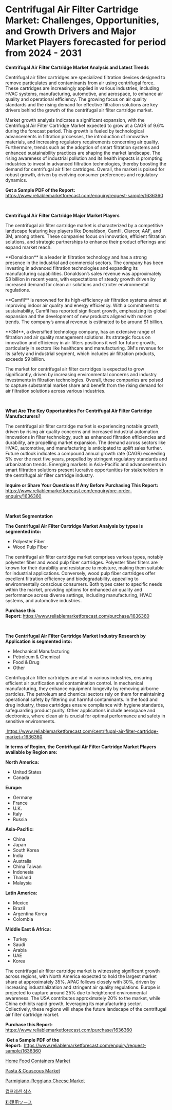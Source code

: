 <p><h1>Centrifugal Air Filter Cartridge Market: Challenges, Opportunities, and Growth Drivers and Major Market Players forecasted for period from 2024 - 2031</h1></p><p><strong>Centrifugal Air Filter Cartridge Market Analysis and Latest Trends</strong></p>
<p><p>Centrifugal air filter cartridges are specialized filtration devices designed to remove particulates and contaminants from air using centrifugal force. These cartridges are increasingly applied in various industries, including HVAC systems, manufacturing, automotive, and aerospace, to enhance air quality and operational efficiency. The growing focus on air quality standards and the rising demand for effective filtration solutions are key drivers behind the growth of the centrifugal air filter cartridge market.</p><p>Market growth analysis indicates a significant expansion, with the Centrifugal Air Filter Cartridge Market expected to grow at a CAGR of 9.6% during the forecast period. This growth is fueled by technological advancements in filtration processes, the introduction of innovative materials, and increasing regulatory requirements concerning air quality. Furthermore, trends such as the adoption of smart filtration systems and enhanced sustainability practices are shaping the market landscape. The rising awareness of industrial pollution and its health impacts is prompting industries to invest in advanced filtration technologies, thereby boosting the demand for centrifugal air filter cartridges. Overall, the market is poised for robust growth, driven by evolving consumer preferences and regulatory dynamics.</p></p>
<p><strong>Get a Sample PDF of the Report:&nbsp;</strong> <a href="https://www.reliablemarketforecast.com/enquiry/request-sample/1636360">https://www.reliablemarketforecast.com/enquiry/request-sample/1636360</a></p>
<p>&nbsp;</p>
<p><strong>Centrifugal Air Filter Cartridge Major Market Players</strong></p>
<p><p>The centrifugal air filter cartridge market is characterized by a competitive landscape featuring key players like Donaldson, Camfil, Clarcor, AAF, and 3M, among others. These companies focus on innovation, efficient filtration solutions, and strategic partnerships to enhance their product offerings and expand market reach.</p><p>**Donaldson** is a leader in filtration technology and has a strong presence in the industrial and commercial sectors. The company has been investing in advanced filtration technologies and expanding its manufacturing capabilities. Donaldson’s sales revenue was approximately $3 billion in recent years, with expectations of steady growth driven by increased demand for clean air solutions and stricter environmental regulations.</p><p>**Camfil** is renowned for its high-efficiency air filtration systems aimed at improving indoor air quality and energy efficiency. With a commitment to sustainability, Camfil has reported significant growth, emphasizing its global expansion and the development of new products aligned with market trends. The company’s annual revenue is estimated to be around $1 billion.</p><p>**3M**, a diversified technology company, has an extensive range of filtration and air quality management solutions. Its strategic focus on innovation and efficiency in air filters positions it well for future growth, particularly in sectors like healthcare and manufacturing. 3M's revenue for its safety and industrial segment, which includes air filtration products, exceeds $9 billion.</p><p>The market for centrifugal air filter cartridges is expected to grow significantly, driven by increasing environmental concerns and industry investments in filtration technologies. Overall, these companies are poised to capture substantial market share and benefit from the rising demand for air filtration solutions across various industries.</p></p>
<p>&nbsp;</p>
<p><strong>What Are The Key Opportunities For Centrifugal Air Filter Cartridge Manufacturers?</strong></p>
<p><p>The centrifugal air filter cartridge market is experiencing notable growth, driven by rising air quality concerns and increased industrial automation. Innovations in filter technology, such as enhanced filtration efficiencies and durability, are propelling market expansion. The demand across sectors like HVAC, automotive, and manufacturing is anticipated to uplift sales further. Future outlook indicates a compound annual growth rate (CAGR) exceeding 5% over the next five years, propelled by stringent regulatory standards and urbanization trends. Emerging markets in Asia-Pacific and advancements in smart filtration solutions present lucrative opportunities for stakeholders in the centrifugal air filter cartridge industry.</p></p>
<p><strong>Inquire or Share Your Questions If Any Before Purchasing This Report:</strong> <a href="https://www.reliablemarketforecast.com/enquiry/pre-order-enquiry/1636360">https://www.reliablemarketforecast.com/enquiry/pre-order-enquiry/1636360</a></p>
<p>&nbsp;</p>
<p><strong>Market Segmentation</strong></p>
<p><strong>The Centrifugal Air Filter Cartridge Market Analysis by types is segmented into:</strong></p>
<p><ul><li>Polyester Fiber</li><li>Wood Pulp Fiber</li></ul></p>
<p><p>The centrifugal air filter cartridge market comprises various types, notably polyester fiber and wood pulp fiber cartridges. Polyester fiber filters are known for their durability and resistance to moisture, making them suitable for industrial applications. Conversely, wood pulp fiber cartridges offer excellent filtration efficiency and biodegradability, appealing to environmentally conscious consumers. Both types cater to specific needs within the market, providing options for enhanced air quality and performance across diverse settings, including manufacturing, HVAC systems, and automotive industries.</p></p>
<p><strong>Purchase this Report:&nbsp;</strong><a href="https://www.reliablemarketforecast.com/purchase/1636360">https://www.reliablemarketforecast.com/purchase/1636360</a></p>
<p>&nbsp;</p>
<p><strong>The Centrifugal Air Filter Cartridge Market Industry Research by Application is segmented into:</strong></p>
<p><ul><li>Mechanical Manufacturing</li><li>Petroleum & Chemical</li><li>Food & Drug</li><li>Other</li></ul></p>
<p><p>Centrifugal air filter cartridges are vital in various industries, ensuring efficient air purification and contamination control. In mechanical manufacturing, they enhance equipment longevity by removing airborne particles. The petroleum and chemical sectors rely on them for maintaining operational safety by filtering out harmful contaminants. In the food and drug industry, these cartridges ensure compliance with hygiene standards, safeguarding product purity. Other applications include aerospace and electronics, where clean air is crucial for optimal performance and safety in sensitive environments.</p></p>
<p><a href="https://www.reliablemarketforecast.com/centrifugal-air-filter-cartridge-market-r1636360">&nbsp;https://www.reliablemarketforecast.com/centrifugal-air-filter-cartridge-market-r1636360</a></p>
<p><strong>In terms of Region, the Centrifugal Air Filter Cartridge Market Players available by Region are:</strong></p>
<p>
    <p> <strong> North America: </strong>
        <ul>
            <li>United States</li>
            <li>Canada</li>
        </ul>
        </p> 
    <p> <strong> Europe: </strong>
        <ul>
            <li>Germany</li>
            <li>France</li>
            <li>U.K.</li>
            <li>Italy</li>
            <li>Russia</li>
        </ul>
        </p> 
    <p> <strong> Asia-Pacific: </strong>
        <ul>
            <li>China</li>
            <li>Japan</li>
            <li>South Korea</li>
            <li>India</li>
            <li>Australia</li>
            <li>China Taiwan</li>
            <li>Indonesia</li>
            <li>Thailand</li>
            <li>Malaysia</li>
        </ul>
        </p> 
    <p> <strong> Latin America: </strong>
        <ul>
            <li>Mexico</li>
            <li>Brazil</li>
            <li>Argentina Korea</li>
            <li>Colombia</li>
        </ul>
        </p> 
    <p> <strong> Middle East & Africa: </strong>
        <ul>
            <li>Turkey</li>
            <li>Saudi</li>
            <li>Arabia</li>
            <li>UAE</li>
            <li>Korea</li>
        </ul>
    </p>
    </p>
<p><p>The centrifugal air filter cartridge market is witnessing significant growth across regions, with North America expected to hold the largest market share at approximately 35%. APAC follows closely with 30%, driven by increasing industrialization and stringent air quality regulations. Europe is projected to capture around 25% due to heightened environmental awareness. The USA contributes approximately 20% to the market, while China exhibits rapid growth, leveraging its manufacturing sector. Collectively, these regions will shape the future landscape of the centrifugal air filter cartridge market.</p></p>
<p><strong>Purchase this Report: </strong><a href="https://www.reliablemarketforecast.com/purchase/1636360">https://www.reliablemarketforecast.com/purchase/1636360</a></p>
<p>&nbsp;<strong>Get a Sample PDF of the Report:&nbsp;&nbsp;</strong><a href="https://www.reliablemarketforecast.com/enquiry/request-sample/1636360">https://www.reliablemarketforecast.com/enquiry/request-sample/1636360</a></p>
<p><strong></strong></p>
<p><p><a href="https://issuu.com/reportprime-2/docs/home-food-containers-market-size-20_8eed3c401b8665">Home Food Containers Market</a></p><p><a href="https://medium.com/@juanstephebgxxfbf/pasta-couscous-market-growth-outlook-from-2024-to-2031-and-it-is-projecting-at-11-4-b3564f9dad7c?postPublishedType=repub">Pasta & Couscous Market</a></p><p><a href="https://medium.com/@juanstephebgxxfbf/parmigiano-reggiano-cheese-market-2024-2031-industry-insights-and-investment-opportunities-1a2f431af993?postPublishedType=repub">Parmigiano-Reggiano Cheese Market</a></p><p><a href="https://github.com/laholand/Market-Research-Report-List-6/blob/main/438513914730.md">컴프레션 삭스</a></p><p><a href="https://github.com/mohamedbakry57/Market-Research-Report-List-6/blob/main/127238214781.md">料理用ソース</a></p></p>